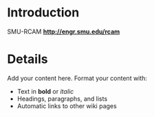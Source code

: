 # Introduction #

SMU-RCAM
**http://engr.smu.edu/rcam**


# Details #

Add your content here.  Format your content with:
  * Text in **bold** or _italic_
  * Headings, paragraphs, and lists
  * Automatic links to other wiki pages